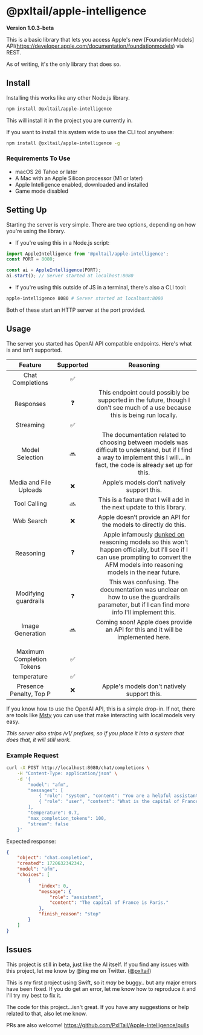 # @pxltail/apple-intelligence
**Version 1.0.3-beta**

This is a basic library that lets you access Apple's new [FoundationModels] API(https://developer.apple.com/documentation/foundationmodels) via REST.

As of writing, it's the only library that does so.

## Install
Installing this works like any other Node.js library.
```bash
npm install @pxltail/apple-intelligence
```
This will install it in the project you are currently in.

If you want to install this system wide to use the CLI tool anywhere:
```bash
npm install @pxltail/apple-intelligence -g
```
### Requirements To Use
- macOS 26 Tahoe or later
- A Mac with an Apple Silicon processor (M1 or later)
- Apple Intelligence enabled, downloaded and installed
- Game mode disabled

## Setting Up
Starting the server is very simple. There are two options, depending on how you're using the library.

- If you're using this in a Node.js script:
```js
import AppleIntelligence from '@pxltail/apple-intelligence';
const PORT = 8080;

const ai = AppleIntelligence(PORT);
ai.start(); // Server started at localhost:8080
```
- If you're using this outside of JS in a terminal, there's also a CLI tool:
```bash
apple-intelligence 8080 # Server started at localhost:8080
```

Both of these start an HTTP server at the port provided.

## Usage
The server you started has OpenAI API compatible endpoints. Here's what is and isn't supported.

**Feature**|**Supported**|**Reasoning**
:-----:|:-----:|:-----:
Chat Completions|✅| 
Responses|❓|This endpoint could possibly be supported in the future, though I don’t see much of a use because this is being run locally.
Streaming|✅| 
Model Selection|🔜|The documentation related to choosing between models was difficult to understand, but if I find a way to implement this I will… in fact, the code is already set up for this.
Media and File Uploads|❌|Apple’s models don’t natively support this.
Tool Calling|🔜|This is a feature that I will add in the next update to this library.
Web Search|❌|Apple doesn’t provide an API for the models to directly do this.
Reasoning|❓|Apple infamously [dunked on](https://machinelearning.apple.com/research/illusion-of-thinking) reasoning models so this won't happen officially, but I’ll see if I can use prompting to convert the AFM models into reasoning models in the near future.
Modifying guardrails|❓|This was confusing. The documentation was unclear on how to use the guardrails parameter, but if I can find more info I'll implement this.
Image Generation|🔜|Coming soon! Apple does provide an API for this and it will be implemented here.
|||
|||
Maximum Completion Tokens|✅| 
temperature|✅| 
Presence Penalty, Top P|❌|Apple's models don't natively support this.

If you know how to use the OpenAI API, this is a simple drop-in. If not, there are tools like [Msty](https://msty.app/) you can use that make interacting with local models very easy.

*This server also strips /v1/ prefixes, so if you place it into a system that does that, it will still work.*

### Example Request
```bash
curl -X POST http://localhost:8080/chat/completions \
    -H "Content-Type: application/json" \
    -d '{
        "model": "afm",
        "messages": [
            { "role": "system", "content": "You are a helpful assistant." },
            { "role": "user", "content": "What is the capital of France?" }
        ],
        "temperature": 0.7,
        "max_completion_tokens": 100,
        "stream": false
    }'
```
Expected response:
```json
{
    "object": "chat.completion",
    "created": 1720632342342,
    "model": "afm",
    "choices": [
        {
            "index": 0,
            "message": {
                "role": "assistant",
                "content": "The capital of France is Paris."
            },
            "finish_reason": "stop"
        }
    ]
}
```
## Issues
This project is still in beta, just like the AI itself. If you find any issues with this project, let me know by @ing me on Twitter. ([@pxltail](https://twitter.com/@pxltail))

This is my first project using Swift, so it *may* be buggy.. but any major errors have been fixed. If you do get an error, let me know how to reproduce it and I'll try my best to fix it.

The code for this project...isn't great. If you have any suggestions or help related to that, also let me know.

PRs are also welcome! https://github.com/PxlTail/Apple-Intelligence/pulls